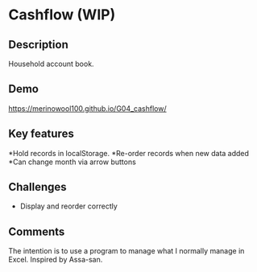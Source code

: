 # Cashflow (WIP)

## Description
Household account book.

## Demo
https://merinowool100.github.io/G04_cashflow/

## Key features
*Hold records in localStorage.
*Re-order records when new data added
*Can change month via arrow buttons

## Challenges
- Display and reorder correctly

## Comments
The intention is to use a program to manage what I normally manage in Excel.  Inspired by Assa-san.
